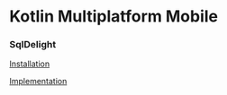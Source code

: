 # Kotlin Multiplatform Mobile

### SqlDelight

[Installation](https://github.com/alexis-tamher-globant/wiki-example/docs/Installation.md)

[Implementation](https://github.com/alexis-tamher-globant/wiki-example/docs/Implementation.md)